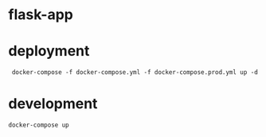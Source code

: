 # flask-app


# deployment

` docker-compose -f docker-compose.yml -f docker-compose.prod.yml up -d`

# development

`docker-compose up`

